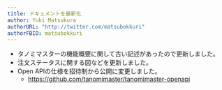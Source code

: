 ```yaml
---
title: ドキュメントを最新化
author: Yuki Matsukura
authorURL: "http://twitter.com/matsubokkuri"
authorFBID: matsubokkuri
---
```


- タノミマスターの機能概要に関して古い記述があったので更新しました。
- 注文ステータスに関する図などを更新しました。
- Open APIの仕様を招待制から公開に変更しました。
  - https://github.com/tanomimaster/tanomimaster-openapi

